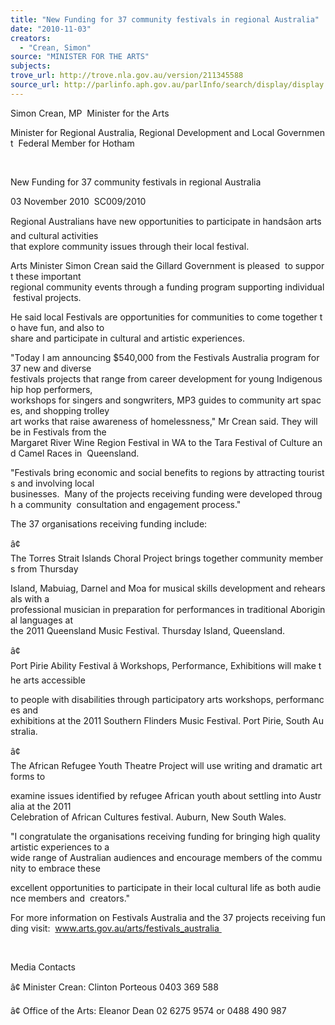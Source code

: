 ```yaml
---
title: "New Funding for 37 community festivals in regional Australia"
date: "2010-11-03"
creators:
  - "Crean, Simon"
source: "MINISTER FOR THE ARTS"
subjects:
trove_url: http://trove.nla.gov.au/version/211345588
source_url: http://parlinfo.aph.gov.au/parlInfo/search/display/display.w3p;query=Id%3A%22media/pressrel/388628%22
---
```


 Simon Crean, MP  Minister for the Arts 

 Minister for Regional Australia, Regional Development and Local Government  Federal Member for Hotham 

  

 New Funding for 37 community festivals in regional Australia 

 03 November 2010  SC009/2010 

 Regional Australians have new opportunities to participate in handsâon arts and cultural activities  that explore community issues through their local festival. 

 Arts Minister Simon Crean said the Gillard Government is pleased  to support these important  regional community events through a funding program supporting individual festival projects. 

 He said local Festivals are opportunities for communities to come together to have fun, and also to  share and participate in cultural and artistic experiences. 

 "Today I am announcing $540,000 from the Festivals Australia program for 37 new and diverse  festivals projects that range from career development for young Indigenous hip hop performers,  workshops for singers and songwriters, MP3 guides to community art spaces, and shopping trolley  art works that raise awareness of homelessness," Mr Crean said. They will be in Festivals from the  Margaret River Wine Region Festival in WA to the Tara Festival of Culture and Camel Races in  Queensland. 

 "Festivals bring economic and social benefits to regions by attracting tourists and involving local  businesses.  Many of the projects receiving funding were developed through a community  consultation and engagement process."  

 The 37 organisations receiving funding include:  

 â¢ The Torres Strait Islands Choral Project brings together community members from Thursday 

 Island, Mabuiag, Darnel and Moa for musical skills development and rehearsals with a  professional musician in preparation for performances in traditional Aboriginal languages at  the 2011 Queensland Music Festival. Thursday Island, Queensland.  

 â¢ Port Pirie Ability Festival â Workshops, Performance, Exhibitions will make the arts accessible 

 to people with disabilities through participatory arts workshops, performances and  exhibitions at the 2011 Southern Flinders Music Festival. Port Pirie, South Australia. 

 â¢ The African Refugee Youth Theatre Project will use writing and dramatic art forms to 

 examine issues identified by refugee African youth about settling into Australia at the 2011  Celebration of African Cultures festival. Auburn, New South Wales.  

 "I congratulate the organisations receiving funding for bringing high quality artistic experiences to a  wide range of Australian audiences and encourage members of the community to embrace these 

 excellent opportunities to participate in their local cultural life as both audience members and  creators." 

 For more information on Festivals Australia and the 37 projects receiving funding visit:  www.arts.gov.au/arts/festivals_australia 

  

 Media Contacts 

 â¢ Minister Crean: Clinton Porteous 0403 369 588 

 â¢ Office of the Arts: Eleanor Dean 02 6275 9574 or 0488 490 987 

  

  

